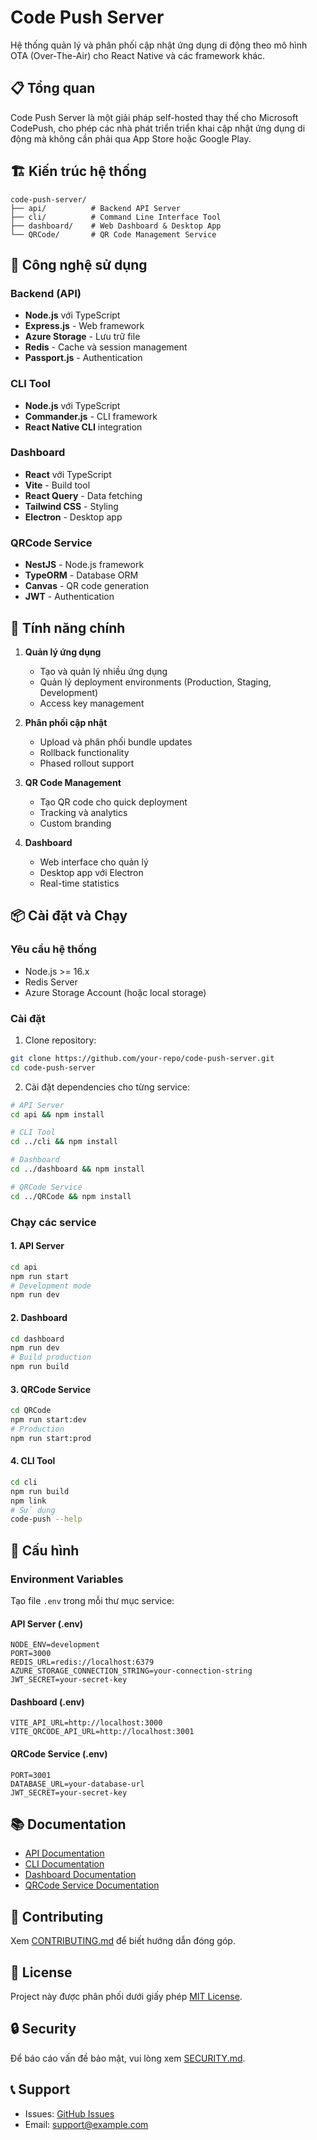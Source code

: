 # Code Push Server

Hệ thống quản lý và phân phối cập nhật ứng dụng di động theo mô hình OTA (Over-The-Air) cho React Native và các framework khác.

## 📋 Tổng quan

Code Push Server là một giải pháp self-hosted thay thế cho Microsoft CodePush, cho phép các nhà phát triển triển khai cập nhật ứng dụng di động mà không cần phải qua App Store hoặc Google Play.

## 🏗️ Kiến trúc hệ thống

```
code-push-server/
├── api/          # Backend API Server
├── cli/          # Command Line Interface Tool
├── dashboard/    # Web Dashboard & Desktop App
└── QRCode/       # QR Code Management Service
```

## 🚀 Công nghệ sử dụng

### Backend (API)
- **Node.js** với TypeScript
- **Express.js** - Web framework
- **Azure Storage** - Lưu trữ file
- **Redis** - Cache và session management
- **Passport.js** - Authentication

### CLI Tool
- **Node.js** với TypeScript
- **Commander.js** - CLI framework
- **React Native CLI** integration

### Dashboard
- **React** với TypeScript
- **Vite** - Build tool
- **React Query** - Data fetching
- **Tailwind CSS** - Styling
- **Electron** - Desktop app

### QRCode Service
- **NestJS** - Node.js framework
- **TypeORM** - Database ORM
- **Canvas** - QR code generation
- **JWT** - Authentication

## 🎯 Tính năng chính

1. **Quản lý ứng dụng**
   - Tạo và quản lý nhiều ứng dụng
   - Quản lý deployment environments (Production, Staging, Development)
   - Access key management

2. **Phân phối cập nhật**
   - Upload và phân phối bundle updates
   - Rollback functionality
   - Phased rollout support

3. **QR Code Management**
   - Tạo QR code cho quick deployment
   - Tracking và analytics
   - Custom branding

4. **Dashboard**
   - Web interface cho quản lý
   - Desktop app với Electron
   - Real-time statistics

## 📦 Cài đặt và Chạy

### Yêu cầu hệ thống
- Node.js >= 16.x
- Redis Server
- Azure Storage Account (hoặc local storage)

### Cài đặt

1. Clone repository:
```bash
git clone https://github.com/your-repo/code-push-server.git
cd code-push-server
```

2. Cài đặt dependencies cho từng service:
```bash
# API Server
cd api && npm install

# CLI Tool
cd ../cli && npm install

# Dashboard
cd ../dashboard && npm install

# QRCode Service
cd ../QRCode && npm install
```

### Chạy các service

#### 1. API Server
```bash
cd api
npm run start
# Development mode
npm run dev
```

#### 2. Dashboard
```bash
cd dashboard
npm run dev
# Build production
npm run build
```

#### 3. QRCode Service
```bash
cd QRCode
npm run start:dev
# Production
npm run start:prod
```

#### 4. CLI Tool
```bash
cd cli
npm run build
npm link
# Sử dụng
code-push --help
```

## 🔧 Cấu hình

### Environment Variables

Tạo file `.env` trong mỗi thư mục service:

#### API Server (.env)
```env
NODE_ENV=development
PORT=3000
REDIS_URL=redis://localhost:6379
AZURE_STORAGE_CONNECTION_STRING=your-connection-string
JWT_SECRET=your-secret-key
```

#### Dashboard (.env)
```env
VITE_API_URL=http://localhost:3000
VITE_QRCODE_API_URL=http://localhost:3001
```

#### QRCode Service (.env)
```env
PORT=3001
DATABASE_URL=your-database-url
JWT_SECRET=your-secret-key
```

## 📚 Documentation

- [API Documentation](./api/README.md)
- [CLI Documentation](./cli/README.md)
- [Dashboard Documentation](./dashboard/README.md)
- [QRCode Service Documentation](./QRCode/README.md)

## 🤝 Contributing

Xem [CONTRIBUTING.md](./CONTRIBUTING.md) để biết hướng dẫn đóng góp.

## 📄 License

Project này được phân phối dưới giấy phép [MIT License](./LICENSE.txt).

## 🔒 Security

Để báo cáo vấn đề bảo mật, vui lòng xem [SECURITY.md](./SECURITY.md).

## 📞 Support

- Issues: [GitHub Issues](https://github.com/your-repo/code-push-server/issues)
- Email: support@example.com
